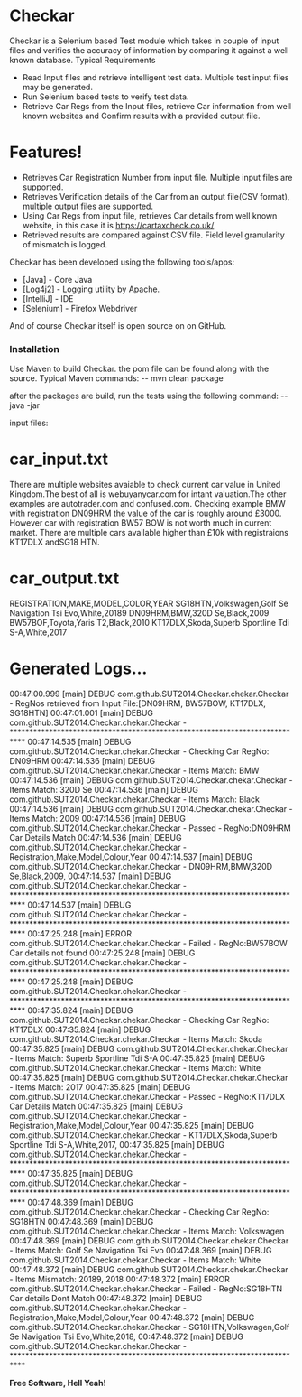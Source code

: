 # Checkar

Checkar is a Selenium based Test module which takes in couple of input files and verifies the accuracy of information by comparing it against a well known database.
Typical Requirements
  - Read Input files and retrieve intelligent test data.  Multiple test input files may be generated.
  - Run Selenium based tests to verify test data.  
  - Retrieve Car Regs from the Input files, retrieve Car information from well known websites and Confirm results with a provided output file.

# Features!

  - Retrieves Car Registration Number from input file.  Multiple input files are supported.
  - Retrieves Verification details of the Car from an output file(CSV format), multiple output files are supported.
  - Using Car Regs from input file, retrieves Car details from well known website, in this case it is https://cartaxcheck.co.uk/
  - Retrieved results are compared against CSV file.  Field level granularity of mismatch is logged.

Checkar has been developed using the following tools/apps:

* [Java] - Core Java 
* [Log4j2] - Logging utility by Apache.
* [IntelliJ] - IDE
* [Selenium] - Firefox Webdriver

And of course Checkar itself is open source on on GitHub.

### Installation

Use Maven to build Checkar.  the pom file can be found along with the source.
Typical Maven commands:
-- mvn clean package

after the packages are build, run the tests using the following command:
-- java -jar <jarfile>

input files:

# car_input.txt
There are multiple websites avaiable to check current car value in United Kingdom.The best of all is webuyanycar.com for intant valuation.The other examples are autotrader.com and confused.com. Checking example BMW with registration DN09HRM the value of the car is roughly around £3000. However car with registration BW57 BOW is not worth much in current market. There are multiple cars available higher than £10k with registraions KT17DLX andSG18 HTN.

# car_output.txt
REGISTRATION,MAKE,MODEL,COLOR,YEAR
SG18HTN,Volkswagen,Golf Se Navigation Tsi Evo,White,20189
DN09HRM,BMW,320D Se,Black,2009
BW57BOF,Toyota,Yaris T2,Black,2010
KT17DLX,Skoda,Superb Sportline Tdi S-A,White,2017


# Generated Logs...
00:47:00.999 [main] DEBUG com.github.SUT2014.Checkar.chekar.Checkar - RegNos retrieved from Input File:[DN09HRM, BW57BOW, KT17DLX, SG18HTN]
00:47:01.001 [main] DEBUG com.github.SUT2014.Checkar.chekar.Checkar - ***************************************************************************
00:47:14.535 [main] DEBUG com.github.SUT2014.Checkar.chekar.Checkar - Checking Car RegNo: DN09HRM
00:47:14.536 [main] DEBUG com.github.SUT2014.Checkar.chekar.Checkar - Items Match: BMW
00:47:14.536 [main] DEBUG com.github.SUT2014.Checkar.chekar.Checkar - Items Match: 320D Se
00:47:14.536 [main] DEBUG com.github.SUT2014.Checkar.chekar.Checkar - Items Match: Black
00:47:14.536 [main] DEBUG com.github.SUT2014.Checkar.chekar.Checkar - Items Match: 2009
00:47:14.536 [main] DEBUG com.github.SUT2014.Checkar.chekar.Checkar - Passed - RegNo:DN09HRM Car Details Match
00:47:14.536 [main] DEBUG com.github.SUT2014.Checkar.chekar.Checkar - Registration,Make,Model,Colour,Year
00:47:14.537 [main] DEBUG com.github.SUT2014.Checkar.chekar.Checkar - DN09HRM,BMW,320D Se,Black,2009,
00:47:14.537 [main] DEBUG com.github.SUT2014.Checkar.chekar.Checkar - ***************************************************************************
00:47:14.537 [main] DEBUG com.github.SUT2014.Checkar.chekar.Checkar - ***************************************************************************
00:47:25.248 [main] ERROR com.github.SUT2014.Checkar.chekar.Checkar - Failed - RegNo:BW57BOW Car details not found
00:47:25.248 [main] DEBUG com.github.SUT2014.Checkar.chekar.Checkar - ***************************************************************************
00:47:25.248 [main] DEBUG com.github.SUT2014.Checkar.chekar.Checkar - ***************************************************************************
00:47:35.824 [main] DEBUG com.github.SUT2014.Checkar.chekar.Checkar - Checking Car RegNo: KT17DLX
00:47:35.824 [main] DEBUG com.github.SUT2014.Checkar.chekar.Checkar - Items Match: Skoda
00:47:35.825 [main] DEBUG com.github.SUT2014.Checkar.chekar.Checkar - Items Match: Superb Sportline Tdi S-A
00:47:35.825 [main] DEBUG com.github.SUT2014.Checkar.chekar.Checkar - Items Match: White
00:47:35.825 [main] DEBUG com.github.SUT2014.Checkar.chekar.Checkar - Items Match: 2017
00:47:35.825 [main] DEBUG com.github.SUT2014.Checkar.chekar.Checkar - Passed - RegNo:KT17DLX Car Details Match
00:47:35.825 [main] DEBUG com.github.SUT2014.Checkar.chekar.Checkar - Registration,Make,Model,Colour,Year
00:47:35.825 [main] DEBUG com.github.SUT2014.Checkar.chekar.Checkar - KT17DLX,Skoda,Superb Sportline Tdi S-A,White,2017,
00:47:35.825 [main] DEBUG com.github.SUT2014.Checkar.chekar.Checkar - ***************************************************************************
00:47:35.825 [main] DEBUG com.github.SUT2014.Checkar.chekar.Checkar - ***************************************************************************
00:47:48.369 [main] DEBUG com.github.SUT2014.Checkar.chekar.Checkar - Checking Car RegNo: SG18HTN
00:47:48.369 [main] DEBUG com.github.SUT2014.Checkar.chekar.Checkar - Items Match: Volkswagen
00:47:48.369 [main] DEBUG com.github.SUT2014.Checkar.chekar.Checkar - Items Match: Golf Se Navigation Tsi Evo
00:47:48.369 [main] DEBUG com.github.SUT2014.Checkar.chekar.Checkar - Items Match: White
00:47:48.372 [main] DEBUG com.github.SUT2014.Checkar.chekar.Checkar - Items Mismatch: 20189, 2018
00:47:48.372 [main] ERROR com.github.SUT2014.Checkar.chekar.Checkar - Failed - RegNo:SG18HTN Car details Dont Match
00:47:48.372 [main] DEBUG com.github.SUT2014.Checkar.chekar.Checkar - Registration,Make,Model,Colour,Year
00:47:48.372 [main] DEBUG com.github.SUT2014.Checkar.chekar.Checkar - SG18HTN,Volkswagen,Golf Se Navigation Tsi Evo,White,2018,
00:47:48.372 [main] DEBUG com.github.SUT2014.Checkar.chekar.Checkar - ***************************************************************************




**Free Software, Hell Yeah!**
